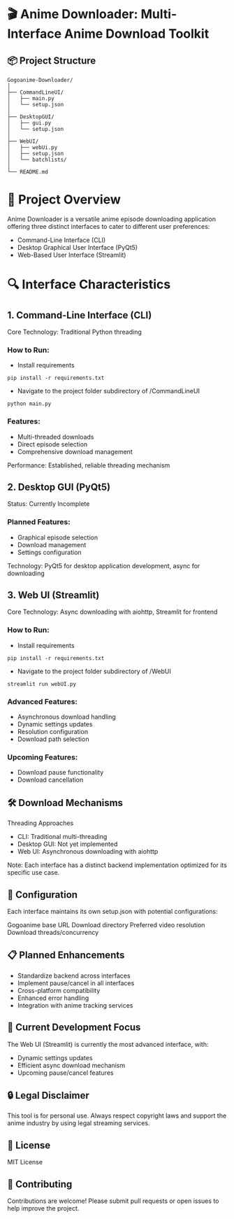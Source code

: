 [//]: # ()
[//]: # (# Anime Downloader)

[//]: # ()
[//]: # (Forked from https://github.com/sls2561b1/gogoanime-downloader)

[//]: # ()
[//]: # (Anime Downloader is a powerful and user-friendly command-line tool that allows you to download anime episodes from the popular streaming site&#40;Gogoanime&#41;. With support for both single anime downloads and batch processing, it's the perfect tool for anime enthusiasts who want to build their local collection.)

[//]: # ()
[//]: # (## Features)

[//]: # ()
[//]: # (- Search and download anime episodes from popular streaming sites)

[//]: # (- Single anime download mode)

[//]: # (- Batch download manager for multiple anime series)

[//]: # (- Customizable download quality)

[//]: # (- Multi-threaded downloads for improved speed)

[//]: # (- Save and load batch download lists)

[//]: # (- User-friendly command-line interface with color-coded output)

[//]: # ()
[//]: # (## Requirements)

[//]: # (To use Anime Downloader, you'll need:)

[//]: # ()
[//]: # (- Python 3.7 or higher)

[//]: # (- pip &#40;Python package installer&#41;)

[//]: # ()
[//]: # (## Installation)

[//]: # ()
[//]: # (Clone the repository or download the source code:)

[//]: # (``` )

[//]: # (git clone https://github.com/yourusername/anime-downloader.git)

[//]: # (cd anime-downloader)

[//]: # (```)

[//]: # (Install the required libraries:)

[//]: # (```)

[//]: # (pip install -r requirements.txt)

[//]: # (```)

[//]: # ()
[//]: # (## Setup)

[//]: # ()
[//]: # (Create a setup.json file in the same directory as the script with the following structure ONLY if it is not already there when you clone the script:)

[//]: # (```)

[//]: # ({)

[//]: # (  "gogoanime_main": "https://gogoanime.gg",)

[//]: # (  "downloads": "/path/to/your/download/folder",)

[//]: # (  "captcha_v3": "your_captcha_v3_key",)

[//]: # (  "download_quality": 1080,)

[//]: # (  "max_threads": 5)

[//]: # (})

[//]: # (```)

[//]: # ()
[//]: # ()
[//]: # (Replace the values in the setup.json file with your preferred settings:)

[//]: # ()
[//]: # (- gogoanime_main: The base URL for the anime streaming site)

[//]: # (- downloads: The default folder where anime will be downloaded)

[//]: # (- captcha_v3: Your captcha v3 key &#40;if required by the streaming site&#41;)

[//]: # (- download_quality: Preferred download quality &#40;e.g., 360, 480, 720, 1080&#41;)

[//]: # (- max_threads: Maximum number of concurrent download threads&#40;Limit to your network max/3.3&#41;)

[//]: # (     - eg if your network max is 50 MB/s, calculate 50/3.3 ~ 15 and use that&#40;in this case 15&#41; as max threads&#41;)

[//]: # ()
[//]: # ()
[//]: # (## Usage)

[//]: # (Simply run the script using Python:)

[//]: # (```)

[//]: # (python main.py)

[//]: # (```)

[//]: # (Follow the on-screen prompts to:)

[//]: # ()
[//]: # (1. Choose between single anime download or batch download manager)

[//]: # (2. Search for anime by name)

[//]: # (3. Select the desired anime from search results)

[//]: # (4. Choose episodes to download &#40;by range or specific episodes&#41;)

[//]: # (5. Start the download process)

[//]: # ()
[//]: # (## Batch Download Manager)

[//]: # (The Batch Download Manager allows you to:)

[//]: # ()
[//]: # (- Add multiple anime series to a download queue)

[//]: # (- View and manage your download queue)

[//]: # (- Save your batch list for future use)

[//]: # (- Load previously saved batch lists)

[//]: # (- Start batch downloads)

[//]: # ()
[//]: # (## Upcoming Features)

[//]: # ()
[//]: # (- Support for multiple anime streaming sites &#40;Redundancy&#41;)

[//]: # (- GUI interface)

[//]: # (- Scheduling downloads for off-peak hours)

[//]: # (- Integration with MyAnimeList for tracking watched episodes)

[//]: # ()
[//]: # (## Advantages)

[//]: # ()
[//]: # (- **Time-saving**: Download multiple episodes or series in one go)

[//]: # (- **Flexible**: Choose between single downloads or batch processing)

[//]: # (- **Customizable**: Set your preferred download quality and save location)

[//]: # (- **Efficient**: Multi-threaded downloads for faster processing)

[//]: # (- **Persistent**: Save and load batch lists for convenient future use)

[//]: # (- **User-friendly** : Clear, color-coded command-line interface for easy navigation)

[//]: # ()
[//]: # (## Disclaimer)

[//]: # (This tool is for personal use only. Please respect copyright laws and support the anime industry by using legal streaming services when available.)

[//]: # (## Contributing)

[//]: # (Contributions are welcome! Please feel free to submit a Pull Request.)

[//]: # (## License)

[//]: # (This project is licensed under the MIT License - see the LICENSE file for details.)

# 🎬 Anime Downloader: Multi-Interface Anime Download Toolkit
## 📦 Project Structure
```
Gogoanime-Downloader/
│
├── CommandLineUI/
│   ├── main.py
│   └── setup.json
│
├── DesktopGUI/
│   ├── gui.py
│   └── setup.json
│
├── WebUI/
│   ├── webUi.py
│   ├── setup.json
│   └── batchlists/
│
└── README.md

```
# 🚀 Project Overview
Anime Downloader is a versatile anime episode downloading application offering three distinct interfaces to cater to different user preferences:

- Command-Line Interface (CLI)
- Desktop Graphical User Interface (PyQt5)
- Web-Based User Interface (Streamlit)

# 🔍 Interface Characteristics
## 1. Command-Line Interface (CLI)

Core Technology: Traditional Python threading
### How to Run:
- Install requirements
```
pip install -r requirements.txt
```
- Navigate to the project folder subdirectory of /CommandLineUI
```
python main.py
```
### Features:

- Multi-threaded downloads
- Direct episode selection
- Comprehensive download management

Performance: Established, reliable threading mechanism

## 2. Desktop GUI (PyQt5)

Status: Currently Incomplete

### Planned Features:

- Graphical episode selection
- Download management
- Settings configuration

Technology: PyQt5 for desktop application development, async for downloading

## 3. Web UI (Streamlit)

Core Technology: Async downloading with aiohttp, Streamlit for frontend
### How to Run:
- Install requirements
```
pip install -r requirements.txt
```
- Navigate to the project folder subdirectory of /WebUI
```
streamlit run webUI.py
```
### Advanced Features:

- Asynchronous download handling
- Dynamic settings updates
- Resolution configuration
- Download path selection


### Upcoming Features:

- Download pause functionality
- Download cancellation


## 🛠 Download Mechanisms
Threading Approaches

- CLI: Traditional multi-threading
- Desktop GUI: Not yet implemented
- Web UI: Asynchronous downloading with aiohttp


Note: Each interface has a distinct backend implementation optimized for its specific use case.

## 🔧 Configuration
Each interface maintains its own setup.json with potential configurations:

Gogoanime base URL
Download directory
Preferred video resolution
Download threads/concurrency

## 📋 Planned Enhancements

 - Standardize backend across interfaces
 - Implement pause/cancel in all interfaces
 - Cross-platform compatibility
 - Enhanced error handling
 - Integration with anime tracking services

## 🚧 Current Development Focus
The Web UI (Streamlit) is currently the most advanced interface, with:

- Dynamic settings updates
- Efficient async download mechanism
- Upcoming pause/cancel features

## 🔒 Legal Disclaimer
This tool is for personal use. Always respect copyright laws and support the anime industry by using legal streaming services.
## 📜 License
MIT License
## 🤝 Contributing
Contributions are welcome! Please submit pull requests or open issues to help improve the project.